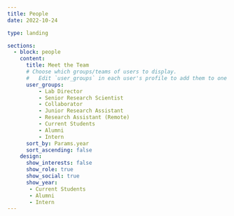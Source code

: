 ```yaml
---
title: People
date: 2022-10-24

type: landing

sections:
  - block: people
    content:
      title: Meet the Team
      # Choose which groups/teams of users to display.
      #   Edit `user_groups` in each user's profile to add them to one or more of these groups.
      user_groups:
          - Lab Director
          - Senior Research Scientist
          - Collaborator
          - Junior Research Assistant
          - Research Assistant (Remote)
          - Current Students
          - Alumni
          - Intern
      sort_by: Params.year
      sort_ascending: false
    design:
      show_interests: false
      show_role: true
      show_social: true
      show_year:
       - Current Students
       - Alumni
       - Intern
---
```


